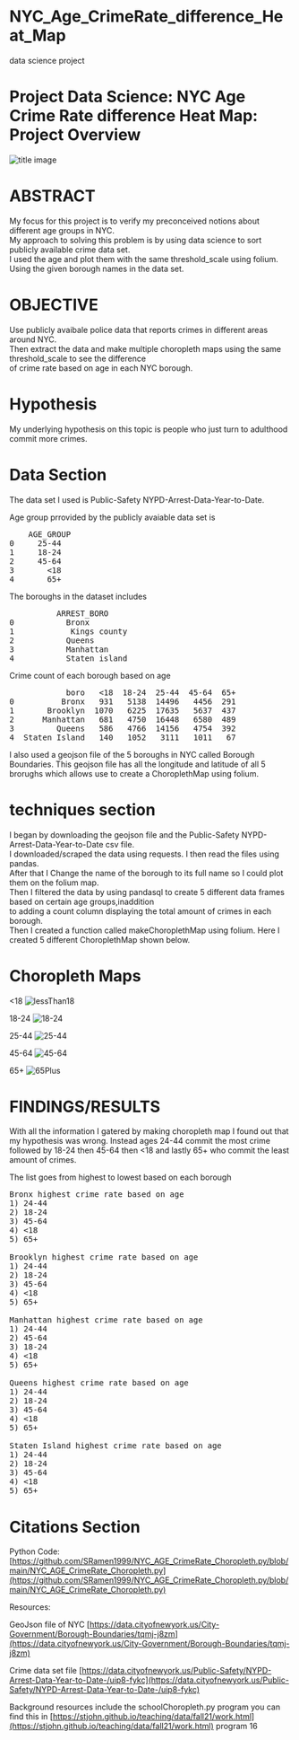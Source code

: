 # NYC_Age_CrimeRate_difference_Heat_Map
data science project

# Project Data Science: NYC Age Crime Rate difference Heat Map: Project Overview

![title image](https://user-images.githubusercontent.com/56932664/145450968-e8cdd9ca-341a-4f6b-b92b-e7f7f81cfd9e.jpg)

# ABSTRACT
My focus for this project is to verify my preconceived notions about different age groups in NYC.\
My approach to solving this problem is by using data science to sort publicly available crime data set. \
I used the age and plot them with the same threshold_scale using folium. Using the given borough names in the data set.

# OBJECTIVE
Use publicly avaibale police data that reports crimes in different areas around NYC. \
Then extract the data and make multiple choropleth maps using the same threshold_scale to see the difference \
of crime rate based on age in each NYC borough. 

# Hypothesis
My underlying hypothesis on this topic is people who just turn to adulthood commit more crimes. 

# Data Section
The data set I used is Public-Safety NYPD-Arrest-Data-Year-to-Date. 

Age group prrovided by the publicly avaiable data set is
<pre>
    AGE_GROUP
0     25-44 
1     18-24 
2     45-64 
3       <18 
4       65+ 
</pre>

The boroughs in the dataset includes
<pre>
          ARREST_BORO
0           Bronx
1            Kings county
2           Queens
3           Manhattan
4           Staten island
</pre>

Crime count of each borough based on age 

<pre>
            boro   <18  18-24  25-44  45-64  65+    
0          Bronx   931   5138  14496   4456  291 
1       Brooklyn  1070   6225  17635   5637  437 
2      Manhattan   681   4750  16448   6580  489 
3         Queens   586   4766  14156   4754  392 
4  Staten Island   140   1052   3111   1011   67 
</pre>

I also used a geojson file of the 5 boroughs in NYC called Borough Boundaries.
This geojson file has all the longitude and latitude of all 5 brorughs which allows use to create
a ChoroplethMap using folium.

# techniques section
I began by downloading the geojson file and the Public-Safety NYPD-Arrest-Data-Year-to-Date csv file. \
I downloaded/scraped the data using requests. I then read the files using pandas. \
After that I Change the name of the borough to its full name so I could plot them on the folium map. \
Then I filtered the data by using pandasql to create 5 different data frames based on certain age groups,inaddition \
to adding a count column displaying the total amount of crimes in each borough. \
Then I created a function called makeChoroplethMap using folium. Here I created 5 different ChoroplethMap shown below.

# Choropleth Maps
<18
![lessThan18](https://user-images.githubusercontent.com/56932664/145445364-f5dc5b9c-04db-4a14-a552-c2fd1eb35dd4.PNG)

18-24
![18-24](https://user-images.githubusercontent.com/56932664/145448326-c13250ef-1e4c-4989-9c6f-89a29469d1d8.PNG)

25-44
![25-44](https://user-images.githubusercontent.com/56932664/145448343-d7e1b965-8d4b-4c7c-974c-23091a0ace92.PNG)

45-64
![45-64](https://user-images.githubusercontent.com/56932664/145448371-6d86ad75-06ea-486c-a389-394b94772bb6.PNG)

65+
![65Plus](https://user-images.githubusercontent.com/56932664/145448391-219c5583-fc0b-4557-9904-ffbb4316c208.PNG)


# FINDINGS/RESULTS
With all the information I gatered by making choropleth map I found out that my hypothesis was wrong.
Instead ages 24-44 commit the most crime followed by 18-24 then 45-64 then <18 and lastly 65+ who commit the least amount of crimes. 

The list goes from highest to lowest based on each borough
<pre>
Bronx highest crime rate based on age 
1) 24-44 
2) 18-24 
3) 45-64 
4) <18 
5) 65+ 

Brooklyn highest crime rate based on age 
1) 24-44 
2) 18-24 
3) 45-64 
4) <18 
5) 65+ 

Manhattan highest crime rate based on age 
1) 24-44 
2) 45-64 
3) 18-24 
4) <18 
5) 65+ 

Queens highest crime rate based on age 
1) 24-44 
2) 18-24 
3) 45-64 
4) <18 
5) 65+ 

Staten Island highest crime rate based on age 
1) 24-44 
2) 18-24 
3) 45-64 
4) <18 
5) 65+ 
</pre>


# Citations Section
Python Code:[https://github.com/SRamen1999/NYC_AGE_CrimeRate_Choropleth.py/blob/main/NYC_AGE_CrimeRate_Choropleth.py](https://github.com/SRamen1999/NYC_AGE_CrimeRate_Choropleth.py/blob/main/NYC_AGE_CrimeRate_Choropleth.py)
 
Resources: 

GeoJson file of NYC [https://data.cityofnewyork.us/City-Government/Borough-Boundaries/tqmj-j8zm](https://data.cityofnewyork.us/City-Government/Borough-Boundaries/tqmj-j8zm)

Crime data set file [https://data.cityofnewyork.us/Public-Safety/NYPD-Arrest-Data-Year-to-Date-/uip8-fykc](https://data.cityofnewyork.us/Public-Safety/NYPD-Arrest-Data-Year-to-Date-/uip8-fykc)

Background resources include the schoolChoropleth.py program you can find this in [https://stjohn.github.io/teaching/data/fall21/work.html](https://stjohn.github.io/teaching/data/fall21/work.html) program 16
